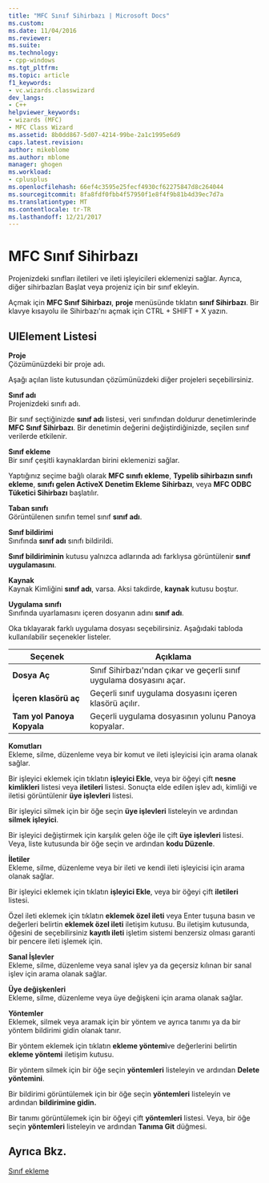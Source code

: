 ```yaml
---
title: "MFC Sınıf Sihirbazı | Microsoft Docs"
ms.custom: 
ms.date: 11/04/2016
ms.reviewer: 
ms.suite: 
ms.technology:
- cpp-windows
ms.tgt_pltfrm: 
ms.topic: article
f1_keywords:
- vc.wizards.classwizard
dev_langs:
- C++
helpviewer_keywords:
- wizards (MFC)
- MFC Class Wizard
ms.assetid: 8b0dd867-5d07-4214-99be-2a1c1995e6d9
caps.latest.revision: 
author: mikeblome
ms.author: mblome
manager: ghogen
ms.workload:
- cplusplus
ms.openlocfilehash: 66ef4c3595e25fecf4930cf62275847d8c264044
ms.sourcegitcommit: 8fa8fdf0fbb4f57950f1e8f4f9b81b4d39ec7d7a
ms.translationtype: MT
ms.contentlocale: tr-TR
ms.lasthandoff: 12/21/2017
---
```

# <a name="mfc-class-wizard"></a>MFC Sınıf Sihirbazı
Projenizdeki sınıfları iletileri ve ileti işleyicileri eklemenizi sağlar. Ayrıca, diğer sihirbazları Başlat veya projeniz için bir sınıf ekleyin.  
  
 Açmak için **MFC Sınıf Sihirbazı**, **proje** menüsünde tıklatın **sınıf Sihirbazı**. Bir klavye kısayolu ile Sihirbazı'nı açmak için CTRL + SHIFT + X yazın.  
  
## <a name="uielement-list"></a>UIElement Listesi  
 **Proje**  
 Çözümünüzdeki bir proje adı.  
  
 Aşağı açılan liste kutusundan çözümünüzdeki diğer projeleri seçebilirsiniz.  
  
 **Sınıf adı**  
 Projenizdeki sınıfı adı.  
  
 Bir sınıf seçtiğinizde **sınıf adı** listesi, veri sınıfından doldurur denetimlerinde **MFC Sınıf Sihirbazı**. Bir denetimin değerini değiştirdiğinizde, seçilen sınıf verilerde etkilenir.  
  
 **Sınıf ekleme**  
 Bir sınıf çeşitli kaynaklardan birini eklemenizi sağlar.  
  
 Yaptığınız seçime bağlı olarak **MFC sınıfı ekleme**, **Typelib sihirbazın sınıfı ekleme**, **sınıfı gelen ActiveX Denetim Ekleme Sihirbazı**, veya **MFC ODBC Tüketici Sihirbazı** başlatılır.  
  
 **Taban sınıfı**  
 Görüntülenen sınıfın temel sınıf **sınıf adı**.  
  
 **Sınıf bildirimi**  
 Sınıfında **sınıf adı** sınıfı bildirildi.  
  
 **Sınıf bildiriminin** kutusu yalnızca adlarında adı farklıysa görüntülenir **sınıf uygulamasını**.  
  
 **Kaynak**  
 Kaynak Kimliğini **sınıf adı**, varsa. Aksi takdirde, **kaynak** kutusu boştur.  
  
 **Uygulama sınıfı**  
 Sınıfında uyarlamasını içeren dosyanın adını **sınıf adı**.  
  
 Oka tıklayarak farklı uygulama dosyası seçebilirsiniz. Aşağıdaki tabloda kullanılabilir seçenekler listeler.  
  
|Seçenek|Açıklama|  
|------------|-----------------|  
|**Dosya Aç**|Sınıf Sihirbazı'ndan çıkar ve geçerli sınıf uygulama dosyasını açar.|  
|**İçeren klasörü aç**|Geçerli sınıf uygulama dosyasını içeren klasörü açılır.|  
|**Tam yol Panoya Kopyala**|Geçerli uygulama dosyasının yolunu Panoya kopyalar.|  
  
 **Komutları**  
 Ekleme, silme, düzenleme veya bir komut ve ileti işleyicisi için arama olanak sağlar.  
  
 Bir işleyici eklemek için tıklatın **işleyici Ekle**, veya bir öğeyi çift **nesne kimlikleri** listesi veya **iletileri** listesi. Sonuçta elde edilen işlev adı, kimliği ve iletisi görüntülenir **üye işlevleri** listesi.  
  
 Bir işleyici silmek için bir öğe seçin **üye işlevleri** listeleyin ve ardından **silmek işleyici**.  
  
 Bir işleyici değiştirmek için karşılık gelen öğe ile çift **üye işlevleri** listesi. Veya, liste kutusunda bir öğe seçin ve ardından **kodu Düzenle**.  
  
 **İletiler**  
 Ekleme, silme, düzenleme veya bir ileti ve kendi ileti işleyicisi için arama olanak sağlar.  
  
 Bir işleyici eklemek için tıklatın **işleyici Ekle**, veya bir öğeyi çift **iletileri** listesi.  
  
 Özel ileti eklemek için tıklatın **eklemek özel ileti** veya Enter tuşuna basın ve değerleri belirtin **eklemek özel ileti** iletişim kutusu. Bu iletişim kutusunda, öğesini de seçebilirsiniz **kayıtlı ileti** işletim sistemi benzersiz olması garanti bir pencere ileti işlemek için.  
  
 **Sanal İşlevler**  
 Ekleme, silme, düzenleme veya sanal işlev ya da geçersiz kılınan bir sanal işlev için arama olanak sağlar.  
  
 **Üye değişkenleri**  
 Ekleme, silme, düzenleme veya üye değişkeni için arama olanak sağlar.  
  
 **Yöntemler**  
 Eklemek, silmek veya aramak için bir yöntem ve ayrıca tanımı ya da bir yöntem bildirimi gidin olanak tanır.  
  
 Bir yöntem eklemek için tıklatın **ekleme yöntemi**ve değerlerini belirtin **ekleme yöntemi** iletişim kutusu.  
  
 Bir yöntem silmek için bir öğe seçin **yöntemleri** listeleyin ve ardından **Delete yöntemini**.  
  
 Bir bildirimi görüntülemek için bir öğe seçin **yöntemleri** listeleyin ve ardından **bildirimine gidin.**  
  
 Bir tanımı görüntülemek için bir öğeyi çift **yöntemleri** listesi. Veya, bir öğe seçin **yöntemleri** listeleyin ve ardından **Tanıma Git** düğmesi.  
  
## <a name="see-also"></a>Ayrıca Bkz.  
 [Sınıf ekleme](../../ide/adding-a-class-visual-cpp.md)
